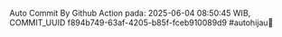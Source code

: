 Auto Commit By Github Action pada: 2025-06-04 08:50:45 WIB, COMMIT_UUID f894b749-63af-4205-b85f-fceb910089d9 #autohijau🗿
